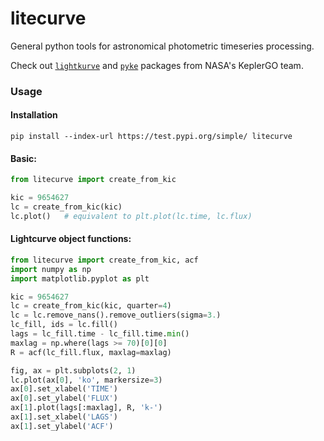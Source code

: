 # litecurve
General python tools for astronomical photometric timeseries processing.

Check out [```lightkurve```](https://github.com/KeplerGO/lightkurve) 
and [```pyke```](https://github.com/KeplerGO/pyke) packages from NASA's KeplerGO team.

### Usage
#### Installation
```
pip install --index-url https://test.pypi.org/simple/ litecurve
```
#### Basic:
```python
from litecurve import create_from_kic

kic = 9654627
lc = create_from_kic(kic)
lc.plot()   # equivalent to plt.plot(lc.time, lc.flux)
```
#### Lightcurve object functions:
```python
from litecurve import create_from_kic, acf
import numpy as np
import matplotlib.pyplot as plt

kic = 9654627
lc = create_from_kic(kic, quarter=4)
lc = lc.remove_nans().remove_outliers(sigma=3.)
lc_fill, ids = lc.fill()
lags = lc_fill.time - lc_fill.time.min()
maxlag = np.where(lags >= 70)[0][0]
R = acf(lc_fill.flux, maxlag=maxlag)

fig, ax = plt.subplots(2, 1)
lc.plot(ax[0], 'ko', markersize=3)
ax[0].set_xlabel('TIME')
ax[0].set_ylabel('FLUX')
ax[1].plot(lags[:maxlag], R, 'k-')
ax[1].set_xlabel('LAGS')
ax[1].set_ylabel('ACF')
```